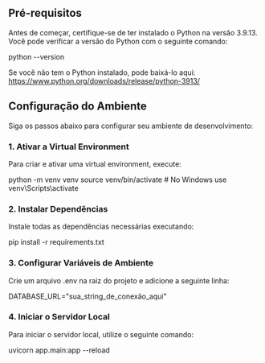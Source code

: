 ## Pré-requisitos

Antes de começar, certifique-se de ter instalado o Python na versão 3.9.13. Você pode verificar a versão do Python com o seguinte comando:

python --version

Se você não tem o Python instalado, pode baixá-lo aqui: https://www.python.org/downloads/release/python-3913/

## Configuração do Ambiente

Siga os passos abaixo para configurar seu ambiente de desenvolvimento:

### 1. Ativar a Virtual Environment

Para criar e ativar uma virtual environment, execute:

python -m venv venv
source venv/bin/activate  # No Windows use venv\Scripts\activate

### 2. Instalar Dependências

Instale todas as dependências necessárias executando:

pip install -r requirements.txt

### 3. Configurar Variáveis de Ambiente

Crie um arquivo .env na raiz do projeto e adicione a seguinte linha:

DATABASE_URL="sua_string_de_conexão_aqui"

### 4. Iniciar o Servidor Local

Para iniciar o servidor local, utilize o seguinte comando:

uvicorn app.main:app --reload
